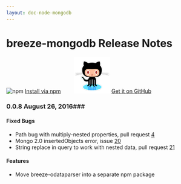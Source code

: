```yaml
---
layout: doc-node-mongodb
---
```

# breeze-mongodb Release Notes

<img src="https://cldup.com/Rg6WLgqccB.svg" title="npm" width="78px"/> [Install via npm](https://www.npmjs.com/package/breeze-mongodb) <img src="/images/logos/github-logo.png" title="github" style="margin-left:30px"/> [Get it on GitHub](https://github.com/Breeze/breeze.server.node)

### <a name="008"></a>0.0.8 <span class="doc-date">August 26, 2016</span>###

#### Fixed Bugs
 - Path bug with multiply-nested properties, pull request [4](https://github.com/Breeze/breeze.server.node/pull/4)
 - Mongo 2.0 insertedObjects error, issue [20](https://github.com/Breeze/breeze.server.node/issues/20)
 - String replace in query to work with nested data, pull request [21](https://github.com/Breeze/breeze.server.node/pull/21)

#### Features
 - Move breeze-odataparser into a separate npm package

